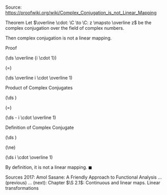 # 

Source: https://proofwiki.org/wiki/Complex_Conjugation_is_not_Linear_Mapping

Theorem
Let $\overline \cdot: \C \to \C: z \mapsto \overline z$ be the complex conjugation over the field of complex numbers.

Then complex conjugation is not a linear mapping.


Proof













\(\ds \overline {i \cdot 1}\)

\(=\)







\(\ds \overline i \cdot \overline 1\)





Product of Complex Conjugates














\(\ds \)

\(=\)







\(\ds - i \cdot \overline 1\)





Definition of Complex Conjugate














\(\ds \)

\(\ne\)







\(\ds i \cdot \overline 1\)









By definition, it is not a linear mapping.
$\blacksquare$


Sources
2017: Amol Sasane: A Friendly Approach to Functional Analysis ... (previous) ... (next): Chapter $\S 2.1$: Continuous and linear maps. Linear transformations




